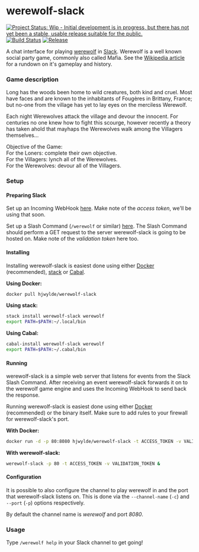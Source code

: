 # werewolf-slack

[![Project Status: Wip - Initial development is in progress, but there has not yet been a stable, usable release suitable for the public.](http://www.repostatus.org/badges/latest/wip.svg)](http://www.repostatus.org/#wip)
[![Build Status](https://travis-ci.org/hjwylde/werewolf-slack.svg?branch=master)](https://travis-ci.org/hjwylde/werewolf-slack)
[![Release](https://img.shields.io/github/release/hjwylde/werewolf-slack.svg)](https://github.com/hjwylde/werewolf-slack/releases/latest)

A chat interface for playing [werewolf](https://github.com/hjwylde/werewolf) in
    [Slack](https://slack.com/).
Werewolf is a well known social party game, commonly also called Mafia.
See the [Wikipedia article](https://en.wikipedia.org/wiki/Mafia_(party_game)) for a rundown on it's
    gameplay and history.

### Game description

Long has the woods been home to wild creatures, both kind and cruel.
Most have faces and are known to the inhabitants of Fougères in Brittany, France; but no-one from
    the village has yet to lay eyes on the merciless Werewolf.

Each night Werewolves attack the village and devour the innocent.
For centuries no one knew how to fight this scourge, however recently a theory has taken ahold
    that mayhaps the Werewolves walk among the Villagers themselves...

Objective of the Game:  
For the Loners: complete their own objective.  
For the Villagers: lynch all of the Werewolves.  
For the Werewolves: devour all of the Villagers.

### Setup

#### Preparing Slack

Set up an Incoming WebHook [here](https://my.slack.com/services/new/incoming-webhook/).
Make note of the *access token*, we'll be using that soon.

Set up a Slash Command (`/werewolf` or similar)
    [here](https://my.slack.com/services/new/slash-commands/).
The Slash Command should perform a GET request to the server werewolf-slack is going to be hosted
    on.
Make note of the *validation token* here too.

#### Installing

Installing werewolf-slack is easiest done using either
    [Docker](https://www.docker.com/) (recommended),
    [stack](https://github.com/commercialhaskell/stack) or
    [Cabal](https://github.com/haskell/cabal).

**Using Docker:**

```bash
docker pull hjwylde/werewolf-slack
```

**Using stack:**

```bash
stack install werewolf-slack werewolf
export PATH=$PATH:~/.local/bin
```

**Using Cabal:**

```bash
cabal-install werewolf-slack werewolf
export PATH=$PATH:~/.cabal/bin
```

#### Running

werewolf-slack is a simple web server that listens for events from the Slack Slash Command.
After receiving an event werewolf-slack forwards it on to the werewolf game engine and uses the
    Incoming WebHook to send back the response.

Running werewolf-slack is easiest done using either
    [Docker](https://www.docker.com/) (recommended) or
    the binary itself.
Make sure to add rules to your firewall for werewolf-slack's port.

**With Docker:**

```bash
docker run -d -p 80:8080 hjwylde/werewolf-slack -t ACCESS_TOKEN -v VALIDATION_TOKEN
```

**With werewolf-slack:**

```bash
werewolf-slack -p 80 -t ACCESS_TOKEN -v VALIDATION_TOKEN &
```

#### Configuration

It is possible to also configure the channel to play werewolf in and the port that werewolf-slack
    listens on.
This is done via the `--channel-name` (`-c`) and `--port` (`-p`) options respectively.

By default the channel name is *werewolf* and port *8080*.

### Usage

Type `/werewolf help` in your Slack channel to get going!
